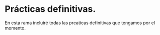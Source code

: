 # Prácticas definitivas.
En esta rama incluiré todas las prcaticas definitivas que tengamos por el momento.
